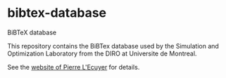 # bibtex-database
BiBTeX database

This repository contains the BiBTex database used by the Simulation and Optimization Laboratory from the DIRO at Universite de Montreal.

See the [website of Pierre L'Ecuyer](http://www.iro.umontreal.ca/~lecuyer/tex-bibtex.html) for details.

